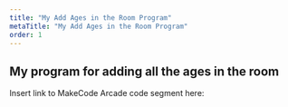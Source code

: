 ```yaml
---
title: "My Add Ages in the Room Program"
metaTitle: "My Add Ages in the Room Program"
order: 1
---
```


## My program for adding all the ages in the room

Insert link to MakeCode Arcade code segment here: